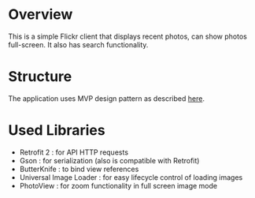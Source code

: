 # Overview
This is a simple Flickr client that displays recent photos, can show photos full-screen. 
It also has search functionality.

# Structure
The application uses MVP design pattern as described [here](https://github.com/googlesamples/android-architecture).

# Used Libraries
- Retrofit 2 : for API HTTP requests
- Gson : for serialization (also is compatible with Retrofit)
- ButterKnife : to bind view references
- Universal Image Loader : for easy lifecycle control of loading images
- PhotoView : for zoom functionality in full screen image mode

